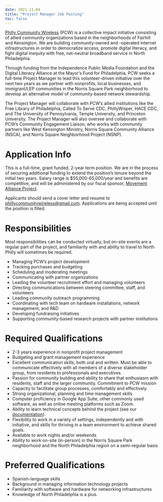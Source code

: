 ```yaml
---
date: 2021-11-04
title: "Project Manager Job Posting"
toc: false
---
```

[Philly Community Wireless](https://phillycommunitywireless.com/) (PCW) is a collective impact initiative consisting of allied community organizations based in the neighborhoods of Fairhill and Kensington. We are building community-owned and -operated internet infrastructures in order to democratize access, promote digital literacy, and fight digital inequity with free, net-neutral broadband service in North Philadelphia.

Through funding from the Independence Public Media Foundation and the Digital Literacy Alliance at the Mayor’s Fund for Philadelphia, PCW seeks a full-time Project Manager to lead this volunteer-driven initiative over the next two years as we partner with nonprofits, local businesses, and immigrant/LEP communities in the Norris Square Park neighborhood to develop an alternative model of community-based network stewardship. 

The Project Manager will collaborate with PCW’s allied institutions like the Free Library of Philadelphia, Called To Serve CDC, PhillyWisper, HACE CDC, and The University of Pennsylvania, Temple University, and Princeton University. The Project Manager will also oversee and collaborate with PCW’s Community Engagement Liaison, who works with community partners like West Kensington Ministry, Norris Square Community Alliance (NSCA), and Norris Square Neighborhood Project (NSNP).

# Application Info

This is a full-time, grant funded, 2-year term position. We are in the process of securing additional funding to extend the position’s tenure beyond the initial two years. Salary range is $55,000-65,000/year and benefits are competitive, and will be administered by our fiscal sponsor, [Movement Alliance Project](https://movementalliance.org/).

Applicants should send a cover letter and resume to phillycommunitywireless@gmail.com. Applications are being accepted until the position is filled.

# Responsibilities

Most responsibilities can be conducted virtually, but on-site events are a regular part of the project, and familiarity with and ability to travel to North Philly will sometimes be required.

* Managing PCW’s project development
* Tracking purchases and budgeting
* Scheduling and moderating meetings 
* Communicating with partner organizations
* Leading the volunteer recruitment effort and managing volunteers
* Directing communications between steering committee, staff, and volunteers
* Leading community outreach programming
* Coordinating with tech team on hardware installations, network management, and R&D
* Developing fundraising initiatives
* Supporting community-based research projects with partner institutions

# Required Qualifications

* 2-3 years experience in nonprofit project management
* Budgeting and grant management experience
* Excellent communication skills, both oral and written. Must be able to communicate effectively with all members of a diverse stakeholder group, from residents to professionals and executives.
* Passion for community building and ability to share that enthusiasm with residents, staff and the larger community. Commitment to PCW mission
* Capacity to facilitate group processes, comfortably and effectively.
* Strong organizational, planning and time management skills
* Computer proficiency in Google App Suite, other commonly used software, as well as online meeting platforms such as Zoom.
* Ability to learn technical concepts behind the project (see our [documentation](https://docs.phillycommunitywireless.org/en/latest/)).
* Flexibility to work in a variety of settings, independently and with initiative, and skills for thriving in a team environment to achieve shared goals.
* Available to work nights and/or weekends
* Ability to work on-site (in-person) in the Norris Square Park neighborhood and the North Philadelphia region on a semi-regular basis

# Preferred Qualifications

* Spanish-language skills
* Background in managing information technology projects
* Familiarity with software and hardware for networking infrastructures
* Knowledge of North Philadelphia is a plus.
